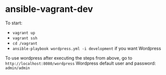 # ansible-vagrant-dev
To start:
* ```vagrant up```
* ```vagrant ssh```
* ```cd /vagrant```
* ```ansible-playbook wordpress.yml -i development``` if you want Wordpress

To use wordpress after executing the steps from above, go to ```http://localhost:8080/wordpress```
Wordpress default user and password: ```admin/admin```
